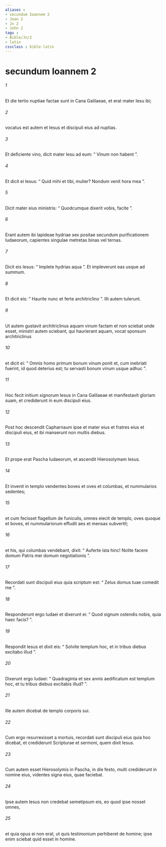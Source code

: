 ```yaml
---
aliases : 
- secundum Ioannem 2
- Jean 2
- Jn 2
- John 2
tags : 
- Bible/Jn/2
- latin
cssclass : bible-latin
---
```


# secundum Ioannem 2

###### 1
Et die tertio nuptiae factae sunt in Cana Galilaeae, et erat mater Iesu ibi; 
###### 2
vocatus est autem et Iesus et discipuli eius ad nuptias. 
###### 3
Et deficiente vino, dicit mater Iesu ad eum: “ Vinum non habent ”. 
###### 4
Et dicit ei Iesus: “ Quid mihi et tibi, mulier? Nondum venit hora mea ”. 
###### 5
Dicit mater eius ministris: “ Quodcumque dixerit vobis, facite ”.
###### 6
Erant autem ibi lapideae hydriae sex positae secundum purificationem Iudaeorum, capientes singulae metretas binas vel ternas. 
###### 7
Dicit eis Iesus: “ Implete hydrias aqua ”. Et impleverunt eas usque ad summum. 
###### 8
Et dicit eis: “ Haurite nunc et ferte architriclino ”. Illi autem tulerunt. 
###### 9
Ut autem gustavit architriclinus aquam vinum factam et non sciebat unde esset, ministri autem sciebant, qui haurierant aquam, vocat sponsum architriclinus 
###### 10
et dicit ei: “ Omnis homo primum bonum vinum ponit et, cum inebriati fuerint, id quod deterius est; tu servasti bonum vinum usque adhuc ”. 
###### 11
Hoc fecit initium signorum Iesus in Cana Galilaeae et manifestavit gloriam suam, et crediderunt in eum discipuli eius.
###### 12
Post hoc descendit Capharnaum ipse et mater eius et fratres eius et discipuli eius, et ibi manserunt non multis diebus.
###### 13
Et prope erat Pascha Iudaeorum, et ascendit Hierosolymam Iesus. 
###### 14
Et invenit in templo vendentes boves et oves et columbas, et nummularios sedentes; 
###### 15
et cum fecisset flagellum de funiculis, omnes eiecit de templo, oves quoque et boves, et nummulariorum effudit aes et mensas subvertit; 
###### 16
et his, qui columbas vendebant, dixit: “ Auferte ista hinc! Nolite facere domum Patris mei domum negotiationis ”. 
###### 17
Recordati sunt discipuli eius quia scriptum est: “ Zelus domus tuae comedit me ”. 
###### 18
Responderunt ergo Iudaei et dixerunt ei: “ Quod signum ostendis nobis, quia haec facis? ”. 
###### 19
Respondit Iesus et dixit eis: “ Solvite templum hoc, et in tribus diebus excitabo illud ”. 
###### 20
Dixerunt ergo Iudaei: “ Quadraginta et sex annis aedificatum est templum hoc, et tu tribus diebus excitabis illud? ”. 
###### 21
Ille autem dicebat de templo corporis sui. 
###### 22
Cum ergo resurrexisset a mortuis, recordati sunt discipuli eius quia hoc dicebat, et crediderunt Scripturae et sermoni, quem dixit Iesus.
###### 23
Cum autem esset Hierosolymis in Pascha, in die festo, multi crediderunt in nomine eius, videntes signa eius, quae faciebat. 
###### 24
Ipse autem Iesus non credebat semetipsum eis, eo quod ipse nosset omnes, 
###### 25
et quia opus ei non erat, ut quis testimonium perhiberet de homine; ipse enim sciebat quid esset in homine.
